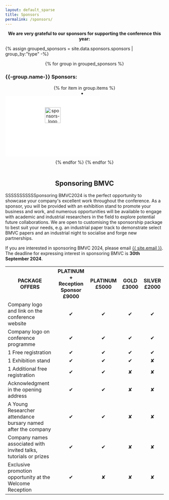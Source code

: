 ```yaml
---
layout: default_sparse
title: Sponsors
permalink: /sponsors/
---
```


<style>
.list-inline-item:not(:last-child) {
  margin-right: 15px;
}

.image-block {
  padding: 35px 0;
  background: #fff;
  width: 300px;
  height: 120px;
  cursor: pointer;
  transition: all .3s ease;
  border: 1px solid transparent;
  margin-bottom: 10px;
}

.image-block img {
  height: 50px;
}

.image-block:hover {
  border: 1px solid #103a6b;
}
</style>

<p class="mb-3" align="center"><strong>We are very grateful to our sponsors for supporting the conference this year:</strong></p>

{% assign grouped_sponsors = site.data.sponsors.sponsors | group_by:"type" -%}

<section class="sponsors section" align="center">
{% for group in grouped_sponsors %}
    <h3 align="left">{{-group.name-}}&nbsp;Sponsors:</h3>
    {% for item in group.items %}
        <li class="list-inline-item">
            <div class="image-block text-center">
                <a href="{{item.url}}" target="_blank" >
                    <img src="{{ site.baseurl }}/imgs_2024/sponsors_logo/{{ item.logo }}" alt="sponsors-logo" class="img-fluid" style="max-height: 300px;">
                </a>
            </div>
        </li>
    {% endfor %}
{% endfor %}
</section><br>

<div class="align-items-center mb-3">
    <div class="col-xs-12 mx-auto">
        <h2 style="text-align: center;">Sponsoring BMVC</h2>
    </div>
</div>

<div class='text-justify'>
    <!-- <p>If you are interested in sponsoring BMVC 2024, please email <a href="mailto:sponsors@bmvc2024.org">sponsors@bmvc2024.org</a> 
      for more information. The deadline for expressing interest in sponsoring BMVC is <b>30th Septemeber 2024</b>. Thank you so much! -->
    <p>SSSSSSSSSSSponsoring BMVC2024 is the perfect opportunity to showcase your company's excellent work throughout the conference. As a sponsor, you will be provided with an exhibition stand to promote your business and work, and numerous opportunities will be available to engage with academic and industrial researchers in the field to explore potential future collaborations. We are open to customising the sponsorship package to best suit your needs, e.g. an industrial paper track to demonstrate select BMVC papers and an industrial night to socialise and forge new partnerships.</p>
    <p>If you are interested in sponsoring BMVC 2024, please email <a href="mailto:{{ site.email }}"> {{ site.email }}</a>. The deadline for expressing interest in sponsoring BMVC is <b>30th September 2024</b>.</p>
</div>

<div class="row pl-2 pr-2 pt-2 pb-2 mx-auto justify-content-center">
    <table class="table table-striped table-bordered" style="max-width: 750px;">
        <tbody>
            <tr>
                <th style="text-align: center">PACKAGE OFFERS</th>
                <th style="text-align: center">PLATINUM + Reception Sponsor £9000</th>
                <th style="text-align: center">PLATINUM £5000</th>
                <th style="text-align: center">GOLD £3000</th>
                <th style="text-align: center">SILVER £2000</th>
            </tr>
            <tr>
                <td>Company logo and link on the conference website</td>
                <td align="center">✔</td>
                <td align="center">✔</td>
                <td align="center">✔</td>
                <td align="center">✔</td>
            </tr>
            <tr>
                <td>Company logo on conference programme</td>
                <td align="center">✔</td>
                <td align="center">✔</td>
                <td align="center">✔</td>
                <td align="center">✔</td>
            </tr>
            <tr>
                <td>1 Free registration</td>
                <td align="center">✔</td>
                <td align="center">✔</td>
                <td align="center">✔</td>
                <td align="center">✔</td>
            </tr>
            <tr>
                <td>1 Exhibition stand</td>
                <td align="center">✔</td>
                <td align="center">✔</td>
                <td align="center">✔</td>
                <td align="center">✘</td>
            </tr>
            <tr>
                <td>1 Additional free registration</td>
                <td align="center">✔</td>
                <td align="center">✔</td>
                <td align="center">✘</td>
                <td align="center">✘</td>
            </tr>
            <tr>
                <td>Acknowledgment in the opening address</td>
                <td align="center">✔</td>
                <td align="center">✔</td>
                <td align="center">✘</td>
                <td align="center">✘</td>
            </tr>
            <tr>
                <td>A Young Researcher attendance bursary named after the company</td>
                <td align="center">✔</td>
                <td align="center">✔</td>
                <td align="center">✘</td>
                <td align="center">✘</td>
            </tr>
            <tr>
                <td>Company names associated with invited talks, tutorials or prizes</td>
                <td align="center">✔</td>
                <td align="center">✔</td>
                <td align="center">✘</td>
                <td align="center">✘</td>
            </tr>
            <tr>
                <td>Exclusive promotion opportunity at the Welcome Reception</td>
                <td align="center">✔</td>
                <td align="center">✘</td>
                <td align="center">✘</td>
                <td align="center">✘</td>
            </tr>
        </tbody>
    </table>
</div>
